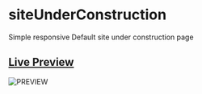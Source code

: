 # siteUnderConstruction
Simple responsive Default site under construction page


## [Live Preview](https://portfolio-build.netlify.app/)


![PREVIEW](/preview/AISiteDesktopHead.png)
